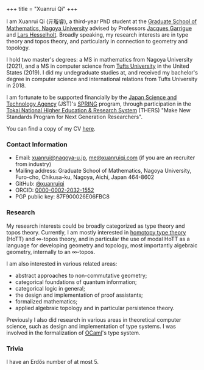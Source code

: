 +++
title = "Xuanrui Qi"
+++

I am Xuanrui Qi (亓璇睿), a third-year PhD student at the [Graduate School of Mathematics, Nagoya University](https://www.math.nagoya-u.ac.jp/)
advised by Professors [Jacques Garrigue](https://www.math.nagoya-u.ac.jp/~garrigue/) and [Lars Hesselholt](https://www.math.nagoya-u.ac.jp/~larsh/).
Broadly speaking, my research interests are in type theory and topos theory, and particularly in connection to geometry and topology.

I hold two master's degrees: a MS in mathematics from Nagoya University (2021), and a MS in computer science from [Tufts University](https://www.tufts.edu/)
in the United States (2019). I did my undegraduate studies at, and received my bachelor's degree in computer science and international relations from Tufts University
in 2018.

I am fortunate to be supported financially by the [Japan Science and Technology Agency](https://www.jst.go.jp/EN/) (JST)'s 
[SPRING](https://www.jst.go.jp/jisedai/en/index.html) program, through participation in the 
[Tokai National Higher Education &amp; Research System](https://www.thers.ac.jp/en/index.html) (THERS) "Make New Standards
Program for Next Generation Researchers".

You can find a copy of my CV [here](/cv.pdf).

### Contact Information

* Email: [xuanrui@nagoya-u.jp](mailto:xuanrui@nagoya-u.jp), [me@xuanruiqi.com](mailto:me@xuanruiqi.com) (if you are an recruiter from industry)
* Mailing address: Graduate School of Mathematics, Nagoya University, Furo-cho, Chikusa-ku, Nagoya, Aichi, Japan 464-8602
* GitHub: [@xuanruiqi](https://github.com/xuanruiqi)
* ORCID: [0000-0002-2032-1552](https://orcid.org/0000-0002-2032-1552)
* PGP public key: 87F900026E06FBC8

### Research

My research interests could be broadly categorized as type theory and topos theory. Currently, I am mostly interested in
[homotopy type theory](https://homotopytypetheory.org/) (HoTT) and &infin;-topos theory, and in particular the use of
modal HoTT as a language for developing geometry and topology, most importantly algebraic geometry, internally to an &infin;-topos.

I am also interested in various related areas:
* abstract approaches to non-commutative geometry;
* categorical foundations of quantum information;
* categorical logic in general;
* the design and implementation of proof assistants;
* formalized mathematics;
* applied algebraic topology and in particular persistence theory.

Previously I also did research in various areas in theoretical computer science, such as design and implementation of type systems.
I was involved in the formalization of [OCaml](https://ocaml.org/)'s type system.

### Trivia

I have an Erdős number of at most 5.